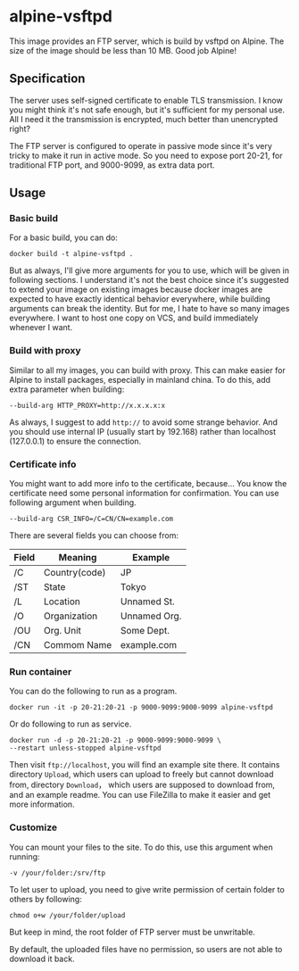 # alpine-vsftpd

This image provides an FTP server, which is build by vsftpd on Alpine. The size of the image should be less than 10 MB. Good job Alpine!

## Specification

The server uses self-signed certificate to enable TLS transmission. I know you might think it's not safe enough, but it's sufficient for my personal use. All I need it the transmission is encrypted, much better than unencrypted right?

The FTP server is configured to operate in passive mode since it's very tricky to make it run in active mode. So you need to expose port 20-21, for traditional FTP port, and 9000-9099, as extra data port.

## Usage

### Basic build

For a basic build, you can do:

```
docker build -t alpine-vsftpd .
```

But as always, I'll give more arguments for you to use, which will be given in following sections. I understand it's not the best choice since it's suggested to extend your image on existing images because docker images are expected to have exactly identical behavior everywhere, while building arguments can break the identity. But for me, I hate to have so many images everywhere. I want to host one copy on VCS, and build immediately whenever I want.

### Build with proxy

Similar to all my images, you can build with proxy. This can make easier for Alpine to install packages, especially in mainland china. To do this, add extra parameter when building:

```
--build-arg HTTP_PROXY=http://x.x.x.x:x
```

As always, I suggest to add `http://` to avoid some strange behavior. And you should use internal IP (usually start by 192.168) rather than localhost (127.0.0.1) to ensure the connection.

### Certificate info

You might want to add more info to the certificate, because... You know the certificate need some personal information for confirmation. You can use following argument when building.

```
--build-arg CSR_INFO=/C=CN/CN=example.com
```

There are several fields you can choose from:

Field | Meaning       | Example
------|---------------|-------------
/C    | Country(code) | JP
/ST   | State         | Tokyo
/L    | Location      | Unnamed St.
/O    | Organization  | Unnamed Org.
/OU   | Org. Unit     | Some Dept.
/CN   | Commom Name   | example.com

### Run container

You can do the following to run as a program.

```
docker run -it -p 20-21:20-21 -p 9000-9099:9000-9099 alpine-vsftpd
```

Or do following to run as service.

```
docker run -d -p 20-21:20-21 -p 9000-9099:9000-9099 \
--restart unless-stopped alpine-vsftpd
```

Then visit `ftp://localhost`, you will find an example site there. It contains directory `Upload`, which users can upload to freely but cannot download from, directory `Download`， which users are supposed to download from, and an example readme. You can use FileZilla to make it easier and get more information.

### Customize

You can mount your files to the site. To do this, use this argument when running:

```
-v /your/folder:/srv/ftp
```

To let user to upload, you need to give write permission of certain folder to others by following:

```
chmod o+w /your/folder/upload
```

But keep in mind, the root folder of FTP server must be unwritable.

By default, the uploaded files have no permission, so users are not able to download it back.
